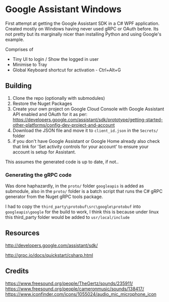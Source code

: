 # Google Assistant Windows

First attempt at getting the Google Assistant SDK in a C# WPF application. Created mostly on Windows having never used gRPC or OAuth before. Its not pretty but its marginally nicer than installing Python and using Google's example.

Comprises of 
- Tiny UI to login / Show the logged in user
- Minimise to Tray 
- Global Keyboard shortcut for activation - Ctrl+Alt+G

## Building

1. Clone the repo (optionally with submodules)
2. Restore the Nuget Packages
3. Create your own project on Google Cloud Console with Google Assistant API enabled and OAuth for it as per:
https://developers.google.com/assistant/sdk/prototype/getting-started-other-platforms/config-dev-project-and-account
4. Download the JSON file and move it to `client_id.json` in the `Secrets/` folder 
5. if you don't have Google Assistant or Google Home already also check that link for 'Set activity controls for your account' to ensure your account is setup for Assistant.

This assumes the generated code is up to date, if not..

### Generating the gRPC code

Was done haphazardly, in the `proto/` folder `googleapis` is added as submodule, also in the `proto/` folder is a batch script that runs the C# gRPC generator from the Nuget gRPC tools package. 

I had to copy the `third_party\protobuf\src\google\protobuf` into `googleapis\google` for the build to work, I think this is because under linux this third_party folder would be added to `usr/local/include`


## Resources
http://developers.google.com/assistant/sdk/

http://grpc.io/docs/quickstart/csharp.html

## Credits 

https://www.freesound.org/people/TheGertz/sounds/235911/
https://www.freesound.org/people/cameronmusic/sounds/138417/
https://www.iconfinder.com/icons/1055024/audio_mic_microphone_icon
